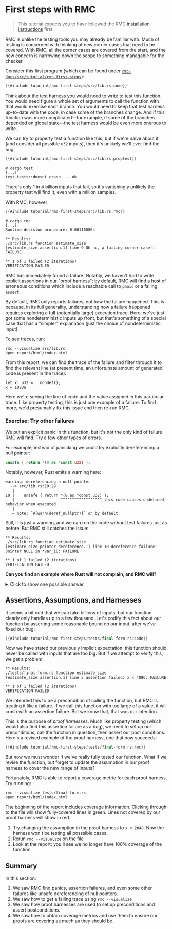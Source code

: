 # First steps with RMC

> This tutorial expects you to have followed the RMC [installation instructions](./install-guide.md) first.

RMC is unlike the testing tools you may already be familiar with.
Much of testing is concerned with thinking of new corner cases that need to be covered.
With RMC, all the corner cases are covered from the start, and the new concern is narrowing down the scope to something managable for the checker.

Consider this first program (which can be found under [`rmc-docs/src/tutorial/rmc-first-steps`](https://github.com/model-checking/rmc/tree/main/rmc-docs/src/tutorial/rmc-first-steps/)):

```rust
{{#include tutorial/rmc-first-steps/src/lib.rs:code}}
```

Think about the test harness you would need to write to test this function.
You would need figure a whole set of arguments to call the function with that would exercise each branch.
You would need to keep that test harness up-to-date with the code, in case some of the branches change.
And if this function was more complicated—for example, if some of the branches depended on global state—the test harness would be even more onerous to write.

We can try to property test a function like this, but if we're naive about it (and consider all possible `u32` inputs), then it's unlikely we'll ever find the bug.

```rust
{{#include tutorial/rmc-first-steps/src/lib.rs:proptest}}
```

```
# cargo test
[...]
test tests::doesnt_crash ... ok
```

There's only 1 in 4 billion inputs that fail, so it's vanishingly unlikely the property test will find it, even with a million samples.

With RMC, however:

```rust
{{#include tutorial/rmc-first-steps/src/lib.rs:rmc}}
```

```
# cargo rmc
[...]
Runtime decision procedure: 0.00116886s

** Results:
./src/lib.rs function estimate_size
[estimate_size.assertion.1] line 9 Oh no, a failing corner case!: FAILURE

** 1 of 1 failed (2 iterations)
VERIFICATION FAILED
```

RMC has immediately found a failure.
Notably, we haven't had to write explicit assertions in our "proof harness": by default, RMC will find a host of erroneous conditions which include a reachable call to `panic` or a failing `assert`.

By default, RMC only reports failures, not how the failure happened.
This is because, in its full generality, understanding how a failure happened requires exploring a full (potentially large) execution trace.
Here, we've just got some nondeterministic inputs up front, but that's something of a special case that has a "simpler" explanation (just the choice of nondeterministic input).

To see traces, run:

```
rmc --visualize src/lib.rc
open report/html/index.html
```

From this report, we can find the trace of the failure and filter through it to find the relevant line (at present time, an unfortunate amount of generated code is present in the trace):

```
let x: u32 = __nondet();
x = 1023u
```

Here we're seeing the line of code and the value assigned in this particular trace.
Like property testing, this is just one example of a failure.
To find more, we'd presumably fix this issue and then re-run RMC.

### Exercise: Try other failures

We put an explicit panic in this function, but it's not the only kind of failure RMC will find.
Try a few other types of errors.

For example, instead of panicking we could try explicitly dereferencing a null pointer:

```rust
unsafe { return *(0 as *const u32) };
```

Notably, however, Rust emits a warning here:

```
warning: dereferencing a null pointer
  --> src/lib.rs:10:29
   |
10 |    unsafe { return *(0 as *const u32) };
   |                    ^^^^^^^^^^^^^^^^^^ this code causes undefined behavior when executed
   |
   = note: `#[warn(deref_nullptr)]` on by default
```

Still, it is just a warning, and we can run the code without test failures just as before.
But RMC still catches the issue:

```
** Results:
./src/lib.rs function estimate_size
[estimate_size.pointer_dereference.1] line 10 dereference failure: pointer NULL in *var_10: FAILURE

** 1 of 1 failed (2 iterations)
VERIFICATION FAILED
```

**Can you find an example where Rust will not complain, and RMC will?**

<details>
<summary>Click to show one possible answer</summary>

```
return 1 << x;
```

Overflow (addition, multiplication, etc, and this case, [bitshifting by too much](https://github.com/rust-lang/rust/issues/10183)) is also caught by RMC:

```
** Results:
./src/lib.rs function estimate_size
[estimate_size.assertion.1] line 10 attempt to shift left by `move _10`, which would overflow: FAILURE
[estimate_size.undefined-shift.1] line 10 shift distance too large in 1 << var_10: FAILURE

** 2 of 2 failed (2 iterations)
VERIFICATION FAILED
```

</details>

## Assertions, Assumptions, and Harnesses

It seems a bit odd that we can take billions of inputs, but our function clearly only handles up to a few thousand.
Let's codify this fact about our function by asserting some reasonable bound on our input, after we've fixed our bug:

```rust
{{#include tutorial/rmc-first-steps/tests/final-form.rs:code}}
```

Now we have stated our previously implicit expectation: this function should never be called with inputs that are too big.
But if we attempt to verify this, we get a problem:

```
** Results:
./tests/final-form.rs function estimate_size
[estimate_size.assertion.1] line 3 assertion failed: x < 4096: FAILURE

** 1 of 1 failed (2 iterations)
VERIFICATION FAILED
```

We intended this to be a precondition of calling the function, but RMC is treating it like a failure.
If we call this function with too large of a value, it will crash with an assertion failure.
But we know that, that was our intention.

This is the purpose of _proof harnesses_.
Much like property testing (which would also find this assertion failure as a bug), we need to set up our preconditions, call the function in question, then assert our post conditions.
Here's a revised example of the proof harness, one that now succeeds:

```rust
{{#include tutorial/rmc-first-steps/tests/final-form.rs:rmc}}
```

But now we must wonder if we've really fully tested our function.
What if we revise the function, but forget to update the assumption in our proof harness to cover the new range of inputs?

Fortunately, RMC is able to report a coverage metric for each proof harness.
Try running:

```
rmc --visualize tests/final-form.rs
open report/html/index.html
```

The beginning of the report includes coverage information.
Clicking through to the file will show fully-covered lines in green.
Lines not covered by our proof harness will show in red.

1. Try changing the assumption in the proof harness to `x < 2048`. Now the harness won't be testing all posssible cases.
2. Rerun `rmc --visualize` on the file
3. Look at the report: you'll see we no longer have 100% coverage of the function.


## Summary

In this section:

1. We saw RMC find panics, assertion failures, and even some other failures like unsafe dereferencing of null pointers.
2. We saw how to get a failing trace using `rmc --visualize`
3. We saw how proof harnesses are used to set up preconditions and assert postconditions.
4. We saw how to obtain coverage metrics and use them to ensure our proofs are covering as much as they should be.
